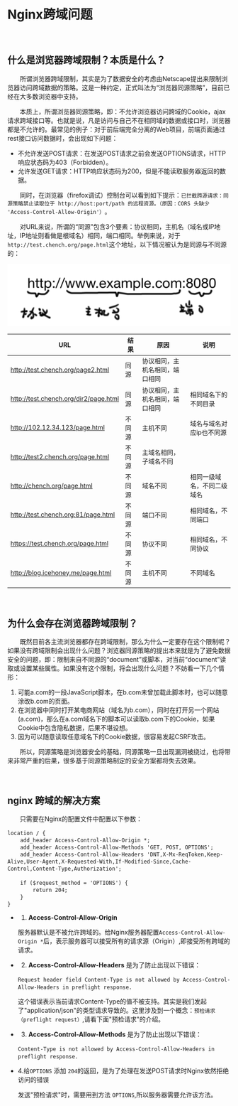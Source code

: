 # Nginx跨域问题

　　‍

## 什么是浏览器跨域限制？本质是什么？

　　所谓浏览器跨域限制，其实是为了数据安全的考虑由Netscape提出来限制浏览器访问跨域数据的策略。这是一种约定，正式叫法为“浏览器同源策略”，目前已经在大多数浏览器中支持。

　　本质上，所谓浏览器同源策略，即：不允许浏览器访问跨域的Cookie，ajax请求跨域接口等。也就是说，凡是访问与自己不在相同域的数据或接口时，浏览器都是不允许的。最常见的例子：对于前后端完全分离的Web项目，前端页面通过rest接口访问数据时，会出现如下问题：

* 不允许发送POST请求：在发送POST请求之前会发送OPTIONS请求，HTTP响应状态码为403（Forbidden）。
* 允许发送GET请求：HTTP响应状态码为200，但是不能读取服务器返回的数据。

　　同时，在浏览器（firefox调试）控制台可以看到如下提示：`已拦截跨源请求：同源策略禁止读取位于 http://host:port/path 的远程资源。（原因：CORS 头缺少 'Access-Control-Allow-Origin'）`​。

　　对URL来说，所谓的“同源”包含3个要素：协议相同，主机名（域名或IP地址，IP地址则看做是根域名）相同，端口相同。举例来说，对于`http://test.chench.org/page.html`​这个地址，以下情况被认为是同源与不同源的：

​![umdxozvohp](assets/umdxozvohp-20240321204240-iq5pt60.png)​

|URL|结果|原因|说明|
| ---------------------------------------| --------| --------------------------------| ----------------------------|
|http://test.chench.org/page2.html|同源|协议相同，主机名相同，端口相同||
|http://test.chench.org/dir2/page.html|同源|协议相同，主机名相同，端口相同|相同域名下的不同目录|
|http://102.12.34.123/page.html|不同源|主机不同|域名与域名对应ip也不同源|
|http://test2.chench.org/page.html|不同源|主域名相同，子域名不同||
|http://chench.org/page.html|不同源|域名不同|相同一级域名，不同二级域名|
|http://test.chench.org:81/page.html|不同源|端口不同|相同域名，不同端口|
|https://test.chench.org/page.html|不同源|协议不同|相同域名，不同协议|
|http://blog.icehoney.me/page.html|不同源|主机不同|不同域名|

　　‍

## 为什么会存在浏览器跨域限制？

　　既然目前各主流浏览器都存在跨域限制，那么为什么一定要存在这个限制呢？如果没有跨域限制会出现什么问题？浏览器同源策略的提出本来就是为了避免数据安全的问题，即：限制来自不同源的“document”或脚本，对当前“document”读取或设置某些属性。如果没有这个限制，将会出现什么问题？不妨看一下几个情形：

1. 可能a.com的一段JavaScript脚本，在b.com未曾加载此脚本时，也可以随意涂改b.com的页面。
2. 在浏览器中同时打开某电商网站（域名为b.com），同时在打开另一个网站(a.com)，那么在a.com域名下的脚本可以读取b.com下的Cookie，如果Cookie中包含隐私数据，后果不堪设想。
3. 因为可以随意读取任意域名下的Cookie数据，很容易发起CSRF攻击。

　　所以，同源策略是浏览器安全的基础，同源策略一旦出现漏洞被绕过，也将带来非常严重的后果，很多基于同源策略制定的安全方案都将失去效果。

　　‍

## nginx 跨域的解决方案

　　只需要在Nginx的配置文件中配置以下参数：

```nginx
location / {  
    add_header Access-Control-Allow-Origin *;
    add_header Access-Control-Allow-Methods 'GET, POST, OPTIONS';
    add_header Access-Control-Allow-Headers 'DNT,X-Mx-ReqToken,Keep-Alive,User-Agent,X-Requested-With,If-Modified-Since,Cache-Control,Content-Type,Authorization';

    if ($request_method = 'OPTIONS') {
        return 204;
    }
} 
```

* 1. **Access-Control-Allow-Origin**

  服务器默认是不被允许跨域的。给Nginx服务器配置`Access-Control-Allow-Origin *`​后，表示服务器可以接受所有的请求源（Origin）,即接受所有跨域的请求。

* 2. **Access-Control-Allow-Headers** 是为了防止出现以下错误：

  ​`Request header field Content-Type is not allowed by Access-Control-Allow-Headers in preflight response.`​

  这个错误表示当前请求Content-Type的值不被支持。其实是我们发起了"application/json"的类型请求导致的。这里涉及到一个概念：`预检请求（preflight request）`​,请看下面"预检请求"的介绍。

* 3. **Access-Control-Allow-Methods** 是为了防止出现以下错误：

  ​`Content-Type is not allowed by Access-Control-Allow-Headers in preflight response.`​

* 4.给`OPTIONS`​ 添加 `204`​的返回，是为了处理在发送POST请求时Nginx依然拒绝访问的错误

  发送"预检请求"时，需要用到方法 `OPTIONS`​ ,所以服务器需要允许该方法。

　　‍
